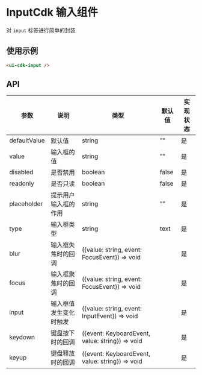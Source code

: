 # InputCdk 输入组件

对 `input` 标签进行简单的封装

## 使用示例

```html
<ui-cdk-input />
```

## API

| 参数 | 说明 | 类型 | 默认值 | 实现状态 |
| --- | --- | --- | --- | --- |
| defaultValue | 默认值 | string | "" | 是 |
| value | 输入框的值 | string | "" | 是 |
| disabled | 是否禁用 | boolean | false | 是 |
| readonly | 是否只读 | boolean | false | 是 |
| placeholder | 提示用户输入框的作用 | string | "" | 是 |
| type | 输入框类型 | string | text | 是 |
| blur | 输入框失焦时的回调 | ({value: string, event: FocusEvent}) => void | | 是 |
| focus | 输入框聚焦时的回调 | ({value: string, event: FocusEvent}) => void | | 是 |
| input | 输入框值发生变化时触发 | ({value: string, event: InputEvent}) => void | | 是 |
| keydown | 键盘按下时的回调 | ({event: KeyboardEvent, value: string}) => void | | 是 |
| keyup | 键盘释放时的回调 | ({event: KeyboardEvent, value: string}) => void | | 是 |
